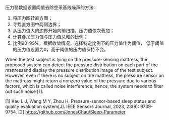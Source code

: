 压力毯数据设置阈值去除空采基线噪声的方法:

1. 将压力图转直方图；
2. 寻找直方图中两侧边界；
3. 从压力值大的边界开始向前扫描，压力值依次叠加；
4. 计算叠加压力值与压力值总和的比例；
5. 比例90-99%，根据收敛情况，选择特定比例下的压力值作为阈值， 低于阈值的压力值设置为0，高于阈值的压力值保持不变。

When the test subject is lying on the pressure-sensing mattress, the proposed system can detect the pressure distribution on each part of the mattressand display the pressure distribution image of the test subject.
However, even if there is no subject on the mattress, the pressure sensor on the mattress might return a nonzero value of the pressure due to various factors, which is called noise interference; hence, the system needs to filter out such noise [1].

[1] Kau L J, Wang M Y, Zhou H. Pressure-sensor-based sleep status and quality evaluation system[J]. IEEE Sensors Journal, 2023, 23(9): 9739-9754.
[2] https://github.com/JonesChau/Sleep-Parameter
